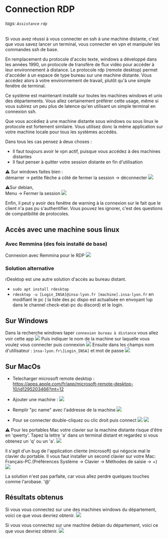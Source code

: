 # Connection RDP
###### tags: `Assistance` `rdp`

Si vous avez réussi à vous connecter en ssh à une machine distante, c'est que vous savez lancer un terminal, vous connecter en vpn et manipuler les commandes ssh de base.

En remplacement du protocole d'accès texte, windows a développé dans les années 1990, un protocole de transfère de flux vidéo pour accéder à leur environnement à distance. Le protocole rdp (remote desktop) permet d'accéder à un espace de type bureau sur une machine distante. Vous accédez alors à votre environnement de travail, plutôt qu'à une simple fenêtre de terminal.

Ce système est maintenant installé sur toutes les machines windows et unix des départements. Vous allez certainement préférer cette usage, même si vous subirez un peu plus de latence qu'en utilisant un simple terminal en connexion ssh.

Que vous accédiez à une machine distante sous windows ou sous linux le protocole est fortement similaire. Vous utilisez donc la même application sur votre machine locale pour tous les systèmes accédés.

Dans tous les cas pensez à deux choses :
- Il faut toujours avoir le vpn actif, puisque vous accédez à des machines distantes
- Il faut penser à quitter votre session distante en fin d'utilisation  

:warning: Sur windows faites bien :  
démarrer -> petite flèche a côté de fermer la session -> déconnecter
![](https://i.imgur.com/t47Nlkq.png)  

:warning:Sur debian,  
Menu -> Fermer la session
![](https://i.imgur.com/Op39150.png)

Enfin, il peut y avoir des fenêtre de warning à la connexion sur le fait que le client n'a pas pu s'authentifier. Vous pouvez les ignorer, c'est des questions de compatibilité de protocoles.

## Accès avec une machine sous linux
### Avec Remmina (des fois installé de base)
Connexion avec Remmina pour le RDP
![](https://i.imgur.com/7JjNInj.png)

### Solution alternative
rDesktop est une autre solution d'accès au bureau distant.

 - `sudo apt install rdesktop`
 - `rdesktop -u [Login_INSA]@insa-lyon.fr [machine].insa-lyon.fr` en modifiant le pc ( la liste des pc dispo est actualisée en envoyant !up dans le channel check-etat-pc du discord) et le login.

## Sur Windows
Dans la recherche windows taper ``connexion bureau à distance`` vous allez voir cette app
![](https://i.imgur.com/iUHYuN2.png)
Puis indiquer le nom de la machine sur laquelle vous voulez vous connecter puis connexion
![](https://i.imgur.com/Q85woEu.png)
Ensuite dans les champs nom d'utilisateur : ``ìnsa-lyon.fr\[Login_INSA]``
et mot de passe
![](https://i.imgur.com/cex5XGo.png)

## Sur MacOs
* Telecharger microsoft remote desktop :
https://apps.apple.com/fr/app/microsoft-remote-desktop-10/id1295203466?mt=12

* Ajouter une machine :
![](https://i.imgur.com/TqhUrsr.png)

* Remplir "pc name" avec l'addresse de la machine
![](https://i.imgur.com/HmKzCwK.png)

* Pour se connecter double-cliquez ou clic droit puis connect
![](https://i.imgur.com/Xz2AiLy.png)
![](https://i.imgur.com/YmHkpXV.png)

:warning: Pour les portables Mac votre clavier sur la machine distante risque d'être en 'qwerty'. Tapez la lettre 'a' dans un terminal distant et regardez si vous obtenez un 'q' ou un 'a'.
![](https://i.imgur.com/zLLVSAA.png)

Il s'agit d'un bug de l'application cliente (microsoft) qui négocie mal le clavier du portable. Il vous faut installer un second clavier sur votre Mac: Français-PC.(Préférences Système -> Clavier -> Méthodes de saisie -> +)
![](https://i.imgur.com/biPlYMu.png)

La solution n'est pas parfaite, car vous allez perdre quelques touches comme l'arobase. '@'

## Résultats obtenus
Si vous vous connectez sur une des machines windows du département, voici ce que vous devriez obtenir.
![](https://i.imgur.com/CdqUqXi.png)

Si vous vous connectez sur une machine debian du département, voici ce que vous devriez obtenir.
![](https://i.imgur.com/bDOFdrJ.png)
